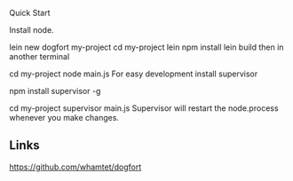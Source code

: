 Quick Start

Install node.

  lein new dogfort my-project
  cd my-project
  lein npm install
  lein build
then in another terminal

  cd my-project
  node main.js
For easy development install supervisor

  npm install supervisor -g

  cd my-project
  supervisor main.js
Supervisor will restart the node.process whenever you make changes.

Links
-----
https://github.com/whamtet/dogfort
